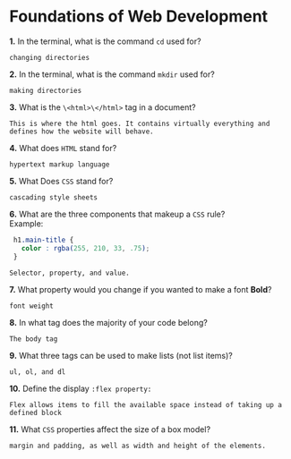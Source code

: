 # Foundations of Web Development

**1.** In the terminal, what is the command `cd` used for?
<!-- enter you answer in the space below -->
```
changing directories
```

**2.** In the terminal, what is the command `mkdir` used for?
<!-- enter you answer in the space below -->
```
making directories
```

**3.** What is the `\<html>\</html>` tag in a document?
<!-- enter you answer in the space below -->
```
This is where the html goes. It contains virtually everything and defines how the website will behave.
```

**4.** What does `HTML` stand for?
<!-- enter you answer in the space below -->
```
hypertext markup language
```

**5.** What Does `CSS` stand for?
<!-- enter you answer in the space below -->
```
cascading style sheets
```

**6.** What are the three components that makeup a `CSS` rule? <br> Example:
```css
 h1.main-title {
   color : rgba(255, 210, 33, .75);
 }
```
<!-- enter you answer in the space below -->
```
Selector, property, and value. 
```

**7.** What property would you change if you wanted to make a font **Bold**?
<!-- enter you answer in the space below -->
```
font weight
```

**8.** In what tag does the majority of your code belong?
<!-- enter you answer in the space below -->
```
The body tag
```

**9.** What three tags can be used to make lists (not list items)?
<!-- enter you answer in the space below -->
```
ul, ol, and dl
```

**10.** Define the display `:flex property:`
<!-- enter you answer in the space below -->
```
Flex allows items to fill the available space instead of taking up a defined block
```

**11.** What `CSS` properties affect the size of a box model?
<!-- enter you answer in the space below -->
```
margin and padding, as well as width and height of the elements.
```